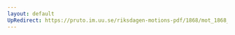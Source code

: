 ```yaml
---
layout: default
UpRedirect: https://pruto.im.uu.se/riksdagen-motions-pdf/1868/mot_1868__ak__289/mot_1868__ak__289-003.pdf
---
```

